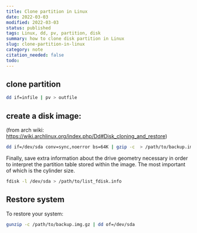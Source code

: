 ```yaml
---
title: Clone partition in Linux
date: 2022-03-03
modified: 2022-03-03
status: published
tags: Linux, dd, pv, partition, disk
summary: how to clone disk partition in Linux
slug: clone-partition-in-linux
category: note
citation_needed: false
todo: 
---
```


## clone partition
```sh
dd if=infile | pv > outfile
```

## create a disk image:
(from arch wiki: https://wiki.archlinux.org/index.php/Dd#Disk_cloning_and_restore)
```sh
dd if=/dev/sda conv=sync,noerror bs=64K | gzip -c  > /path/to/backup.img.gz
```

Finally, save extra information about the drive geometry necessary in order to interpret the partition table stored within the image. The most important of which is the cylinder size.
```sh
fdisk -l /dev/sda > /path/to/list_fdisk.info
```

## Restore system
To restore your system:
```sh
gunzip -c /path/to/backup.img.gz | dd of=/dev/sda
```